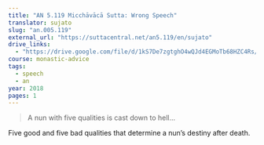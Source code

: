 ```yaml
---
title: "AN 5.119 Micchāvācā Sutta: Wrong Speech"
translator: sujato
slug: "an.005.119"
external_url: "https://suttacentral.net/an5.119/en/sujato"
drive_links:
  - "https://drive.google.com/file/d/1kS7De7zgtghO4wQJd4EGMoTb68HZC4Rs/view?usp=drivesdk"
course: monastic-advice
tags:
  - speech
  - an
year: 2018
pages: 1
---
```


> A nun with five qualities is cast down to hell...

Five good and five bad qualities that determine a nun’s destiny after death.

